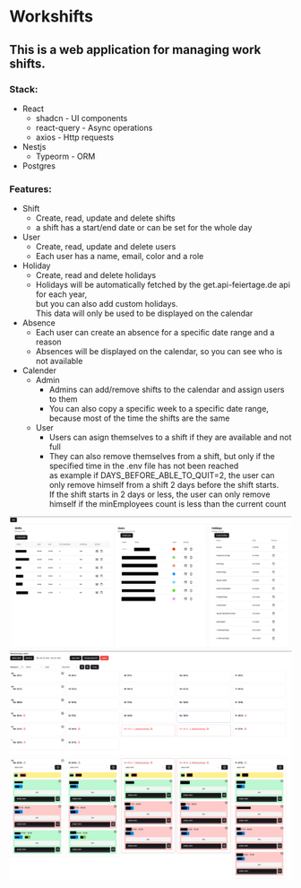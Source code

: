 # Workshifts
## This is a web application for managing work shifts. 

### Stack:
- React
  - shadcn - UI components
  - react-query - Async operations
  - axios - Http requests
- Nestjs
  - Typeorm - ORM
- Postgres

### Features:
- Shift
    - Create, read, update and delete shifts
    - a shift has a start/end date or can be set for the whole day
- User
    - Create, read, update and delete users
    - Each user has a name, email, color and a role
- Holiday
    - Create, read and delete holidays
    - Holidays will be automatically fetched by the get.api-feiertage.de api for each year,\
      but you can also add custom holidays. \
      This data will only be used to be displayed on the calendar
- Absence
    - Each user can create an absence for a specific date range and a reason
    - Absences will be displayed on the calendar, so you can see who is not available
- Calender
    - Admin
        - Admins can add/remove shifts to the calendar and assign users to them
        - You can also copy a specific week to a specific date range, because most of the time the shifts are the same
    - User
        - Users can asign themselves to a shift if they are available and not full
        - They can also remove themselves from a shift, but only if the specified time in the .env file has not been reached\
        as example if DAYS_BEFORE_ABLE_TO_QUIT=2, the user can only remove himself from a shift 2 days before the shift starts. \
        If the shift starts in 2 days or less, the user can only remove himself if the minEmployees count is less than the current count

![img.png](assets/img1.jpg)
![img.png](assets/img2.png)
![img.png](assets/img3.jpg)

